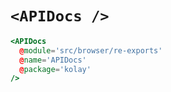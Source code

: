 # `<APIDocs />`

```hbs live no-shadow
<APIDocs
  @module='src/browser/re-exports'
  @name='APIDocs'
  @package='kolay'
/>
```
